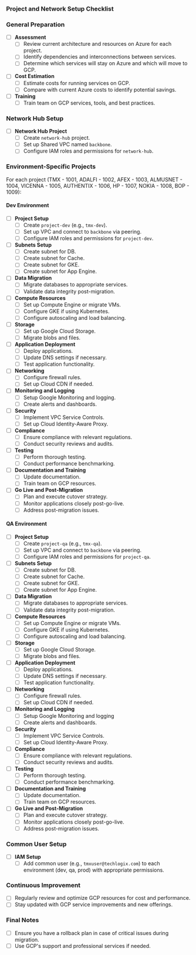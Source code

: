 ### Project and Network Setup Checklist

### General Preparation
- [ ] **Assessment**
  - [ ] Review current architecture and resources on Azure for each project.
  - [ ] Identify dependencies and interconnections between services.
  - [ ] Determine which services will stay on Azure and which will move to GCP.

- [ ] **Cost Estimation**
  - [ ] Estimate costs for running services on GCP.
  - [ ] Compare with current Azure costs to identify potential savings.

- [ ] **Training**
  - [ ] Train team on GCP services, tools, and best practices.

### Network Hub Setup
- [ ] **Network Hub Project**
  - [ ] Create `network-hub` project.
  - [ ] Set up Shared VPC named `backbone`.
  - [ ] Configure IAM roles and permissions for `network-hub`.

### Environment-Specific Projects
For each project (TMX - 1001, ADALFI - 1002, AFEX - 1003, ALMUSNET - 1004, VICENNA - 1005, AUTHENTIX - 1006, HP - 1007, NOKIA - 1008, BOP - 1009):

#### Dev Environment
- [ ] **Project Setup**
  - [ ] Create `project-dev` (e.g., `tmx-dev`).
  - [ ] Set up VPC and connect to `backbone` via peering.
  - [ ] Configure IAM roles and permissions for `project-dev`.

- [ ] **Subnets Setup**
  - [ ] Create subnet for DB.
  - [ ] Create subnet for Cache.
  - [ ] Create subnet for GKE.
  - [ ] Create subnet for App Engine.

- [ ] **Data Migration**
  - [ ] Migrate databases to appropriate services.
  - [ ] Validate data integrity post-migration.

- [ ] **Compute Resources**
  - [ ] Set up Compute Engine or migrate VMs.
  - [ ] Configure GKE if using Kubernetes.
  - [ ] Configure autoscaling and load balancing.

- [ ] **Storage**
  - [ ] Set up Google Cloud Storage.
  - [ ] Migrate blobs and files.

- [ ] **Application Deployment**
  - [ ] Deploy applications.
  - [ ] Update DNS settings if necessary.
  - [ ] Test application functionality.

- [ ] **Networking**
  - [ ] Configure firewall rules.
  - [ ] Set up Cloud CDN if needed.

- [ ] **Monitoring and Logging**
  - [ ] Setup Google Monitoring and logging.
  - [ ] Create alerts and dashboards.

- [ ] **Security**
  - [ ] Implement VPC Service Controls.
  - [ ] Set up Cloud Identity-Aware Proxy.

- [ ] **Compliance**
  - [ ] Ensure compliance with relevant regulations.
  - [ ] Conduct security reviews and audits.

- [ ] **Testing**
  - [ ] Perform thorough testing.
  - [ ] Conduct performance benchmarking.

- [ ] **Documentation and Training**
  - [ ] Update documentation.
  - [ ] Train team on GCP resources.

- [ ] **Go Live and Post-Migration**
  - [ ] Plan and execute cutover strategy.
  - [ ] Monitor applications closely post-go-live.
  - [ ] Address post-migration issues.

#### QA Environment
- [ ] **Project Setup**
  - [ ] Create `project-qa` (e.g., `tmx-qa`).
  - [ ] Set up VPC and connect to `backbone` via peering.
  - [ ] Configure IAM roles and permissions for `project-qa`.

- [ ] **Subnets Setup**
  - [ ] Create subnet for DB.
  - [ ] Create subnet for Cache.
  - [ ] Create subnet for GKE.
  - [ ] Create subnet for App Engine.

- [ ] **Data Migration**
  - [ ] Migrate databases to appropriate services.
  - [ ] Validate data integrity post-migration.

- [ ] **Compute Resources**
  - [ ] Set up Compute Engine or migrate VMs.
  - [ ] Configure GKE if using Kubernetes.
  - [ ] Configure autoscaling and load balancing.

- [ ] **Storage**
  - [ ] Set up Google Cloud Storage.
  - [ ] Migrate blobs and files.

- [ ] **Application Deployment**
  - [ ] Deploy applications.
  - [ ] Update DNS settings if necessary.
  - [ ] Test application functionality.

- [ ] **Networking**
  - [ ] Configure firewall rules.
  - [ ] Set up Cloud CDN if needed.

- [ ] **Monitoring and Logging**
  - [ ] Setup Google Monitoring and logging
  - [ ] Create alerts and dashboards.

- [ ] **Security**
  - [ ] Implement VPC Service Controls.
  - [ ] Set up Cloud Identity-Aware Proxy.

- [ ] **Compliance**
  - [ ] Ensure compliance with relevant regulations.
  - [ ] Conduct security reviews and audits.

- [ ] **Testing**
  - [ ] Perform thorough testing.
  - [ ] Conduct performance benchmarking.

- [ ] **Documentation and Training**
  - [ ] Update documentation.
  - [ ] Train team on GCP resources.

- [ ] **Go Live and Post-Migration**
  - [ ] Plan and execute cutover strategy.
  - [ ] Monitor applications closely post-go-live.
  - [ ] Address post-migration issues.

### Common User Setup
- [ ] **IAM Setup**
  - [ ] Add common user (e.g., `tmxuser@techlogix.com`) to each environment (dev, qa, prod) with appropriate permissions.

### Continuous Improvement
- [ ] Regularly review and optimize GCP resources for cost and performance.
- [ ] Stay updated with GCP service improvements and new offerings.

### Final Notes
- [ ] Ensure you have a rollback plan in case of critical issues during migration.
- [ ] Use GCP's support and professional services if needed.
